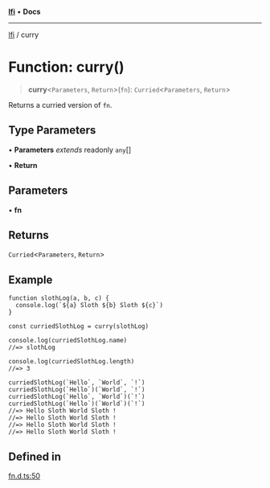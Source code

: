 [**lfi**](../readme.md) • **Docs**

***

[lfi](../globals.md) / curry

# Function: curry()

> **curry**\<`Parameters`, `Return`\>(`fn`): `Curried`\<`Parameters`, `Return`\>

Returns a curried version of `fn`.

## Type Parameters

• **Parameters** *extends* readonly `any`[]

• **Return**

## Parameters

• **fn**

## Returns

`Curried`\<`Parameters`, `Return`\>

## Example

```
function slothLog(a, b, c) {
  console.log(`${a} Sloth ${b} Sloth ${c}`)
}

const curriedSlothLog = curry(slothLog)

console.log(curriedSlothLog.name)
//=> slothLog

console.log(curriedSlothLog.length)
//=> 3

curriedSlothLog(`Hello`, `World`, `!`)
curriedSlothLog(`Hello`)(`World`, `!`)
curriedSlothLog(`Hello`, `World`)(`!`)
curriedSlothLog(`Hello`)(`World`)(`!`)
//=> Hello Sloth World Sloth !
//=> Hello Sloth World Sloth !
//=> Hello Sloth World Sloth !
//=> Hello Sloth World Sloth !
```

## Defined in

[fn.d.ts:50](https://github.com/TomerAberbach/lfi/blob/e98b31ea37c84de0758cf58c8fcf28193f36b533/src/operations/fn.d.ts#L50)
